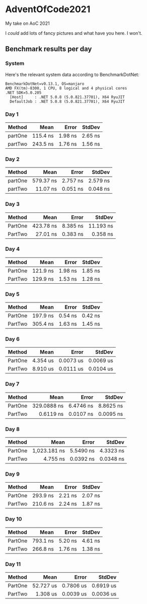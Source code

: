 # AdventOfCode2021
My take on AoC 2021

I _could_ add lots of fancy pictures and what have you here. I won't.


## Benchmark results per day
### System
Here's the relevant system data according to BenchmarkDotNet:
```
BenchmarkDotNet=v0.13.1, OS=manjaro 
AMD FX(tm)-8300, 1 CPU, 8 logical and 4 physical cores
.NET SDK=5.0.205
  [Host]     : .NET 5.0.8 (5.0.821.37701), X64 RyuJIT
  DefaultJob : .NET 5.0.8 (5.0.821.37701), X64 RyuJIT
```

### Day 1
|  Method |     Mean |   Error |  StdDev |
|-------- |---------:|--------:|--------:|
| partOne | 115.4 ns | 1.98 ns | 2.65 ns |
| partTwo | 243.5 ns | 1.76 ns | 1.56 ns |

### Day 2
|  Method |      Mean |    Error |   StdDev |
|-------- |----------:|---------:|---------:|
| partOne | 579.37 ns | 2.757 ns | 2.579 ns |
| partTwo |  11.07 ns | 0.051 ns | 0.048 ns |

### Day 3
|  Method |      Mean |    Error |    StdDev |
|-------- |----------:|---------:|----------:|
| PartOne | 423.78 ns | 8.385 ns | 11.193 ns |
| PartTwo |  27.01 ns | 0.383 ns |  0.358 ns |

### Day 4
|  Method |     Mean |   Error |  StdDev |
|-------- |---------:|--------:|--------:|
| PartOne | 121.9 ns | 1.98 ns | 1.85 ns |
| PartTwo | 129.9 ns | 1.53 ns | 1.28 ns |

### Day 5
|  Method |     Mean |   Error |  StdDev |
|-------- |---------:|--------:|--------:|
| PartOne | 197.9 ns | 0.54 ns | 0.42 ns |
| PartTwo | 305.4 ns | 1.63 ns | 1.45 ns |

### Day 6
|  Method |     Mean |     Error |    StdDev |
|-------- |---------:|----------:|----------:|
| PartOne | 4.354 us | 0.0073 us | 0.0069 us |
| PartTwo | 8.910 us | 0.0111 us | 0.0104 us |

### Day 7
|  Method |        Mean |     Error |    StdDev |
|-------- |------------:|----------:|----------:|
| PartOne | 329.0888 ns | 6.4746 ns | 8.8625 ns |
| PartTwo |   0.6119 ns | 0.0107 ns | 0.0095 ns |

### Day 8
|  Method |         Mean |     Error |    StdDev |
|-------- |-------------:|----------:|----------:|
| PartOne | 1,023.181 ns | 5.5490 ns | 4.3323 ns |
| PartTwo |     4.755 ns | 0.0392 ns | 0.0348 ns |

### Day 9
|  Method |     Mean |   Error |  StdDev |
|-------- |---------:|--------:|--------:|
| PartOne | 293.9 ns | 2.21 ns | 2.07 ns |
| PartTwo | 210.6 ns | 2.24 ns | 1.87 ns |

### Day 10
|  Method |     Mean |   Error |  StdDev |
|-------- |---------:|--------:|--------:|
| PartOne | 793.1 ns | 5.20 ns | 4.61 ns |
| PartTwo | 266.8 ns | 1.76 ns | 1.38 ns |

### Day 11
|  Method |      Mean |     Error |    StdDev |
|-------- |----------:|----------:|----------:|
| PartOne | 52.727 us | 0.7806 us | 0.6919 us |
| PartTwo |  1.308 us | 0.0039 us | 0.0036 us |
